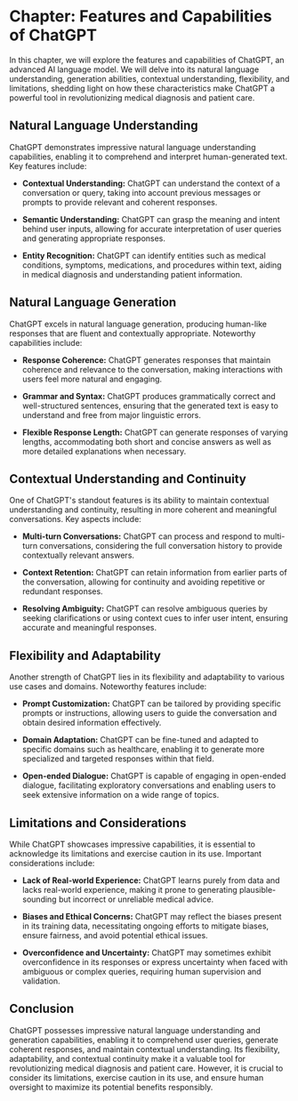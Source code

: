 Chapter: Features and Capabilities of ChatGPT
=============================================

In this chapter, we will explore the features and capabilities of ChatGPT, an advanced AI language model. We will delve into its natural language understanding, generation abilities, contextual understanding, flexibility, and limitations, shedding light on how these characteristics make ChatGPT a powerful tool in revolutionizing medical diagnosis and patient care.

**Natural Language Understanding**
----------------------------------

ChatGPT demonstrates impressive natural language understanding capabilities, enabling it to comprehend and interpret human-generated text. Key features include:

* **Contextual Understanding:** ChatGPT can understand the context of a conversation or query, taking into account previous messages or prompts to provide relevant and coherent responses.

* **Semantic Understanding:** ChatGPT can grasp the meaning and intent behind user inputs, allowing for accurate interpretation of user queries and generating appropriate responses.

* **Entity Recognition:** ChatGPT can identify entities such as medical conditions, symptoms, medications, and procedures within text, aiding in medical diagnosis and understanding patient information.

**Natural Language Generation**
-------------------------------

ChatGPT excels in natural language generation, producing human-like responses that are fluent and contextually appropriate. Noteworthy capabilities include:

* **Response Coherence:** ChatGPT generates responses that maintain coherence and relevance to the conversation, making interactions with users feel more natural and engaging.

* **Grammar and Syntax:** ChatGPT produces grammatically correct and well-structured sentences, ensuring that the generated text is easy to understand and free from major linguistic errors.

* **Flexible Response Length:** ChatGPT can generate responses of varying lengths, accommodating both short and concise answers as well as more detailed explanations when necessary.

**Contextual Understanding and Continuity**
-------------------------------------------

One of ChatGPT's standout features is its ability to maintain contextual understanding and continuity, resulting in more coherent and meaningful conversations. Key aspects include:

* **Multi-turn Conversations:** ChatGPT can process and respond to multi-turn conversations, considering the full conversation history to provide contextually relevant answers.

* **Context Retention:** ChatGPT can retain information from earlier parts of the conversation, allowing for continuity and avoiding repetitive or redundant responses.

* **Resolving Ambiguity:** ChatGPT can resolve ambiguous queries by seeking clarifications or using context cues to infer user intent, ensuring accurate and meaningful responses.

**Flexibility and Adaptability**
--------------------------------

Another strength of ChatGPT lies in its flexibility and adaptability to various use cases and domains. Noteworthy features include:

* **Prompt Customization:** ChatGPT can be tailored by providing specific prompts or instructions, allowing users to guide the conversation and obtain desired information effectively.

* **Domain Adaptation:** ChatGPT can be fine-tuned and adapted to specific domains such as healthcare, enabling it to generate more specialized and targeted responses within that field.

* **Open-ended Dialogue:** ChatGPT is capable of engaging in open-ended dialogue, facilitating exploratory conversations and enabling users to seek extensive information on a wide range of topics.

**Limitations and Considerations**
----------------------------------

While ChatGPT showcases impressive capabilities, it is essential to acknowledge its limitations and exercise caution in its use. Important considerations include:

* **Lack of Real-world Experience:** ChatGPT learns purely from data and lacks real-world experience, making it prone to generating plausible-sounding but incorrect or unreliable medical advice.

* **Biases and Ethical Concerns:** ChatGPT may reflect the biases present in its training data, necessitating ongoing efforts to mitigate biases, ensure fairness, and avoid potential ethical issues.

* **Overconfidence and Uncertainty:** ChatGPT may sometimes exhibit overconfidence in its responses or express uncertainty when faced with ambiguous or complex queries, requiring human supervision and validation.

**Conclusion**
--------------

ChatGPT possesses impressive natural language understanding and generation capabilities, enabling it to comprehend user queries, generate coherent responses, and maintain contextual understanding. Its flexibility, adaptability, and contextual continuity make it a valuable tool for revolutionizing medical diagnosis and patient care. However, it is crucial to consider its limitations, exercise caution in its use, and ensure human oversight to maximize its potential benefits responsibly.
